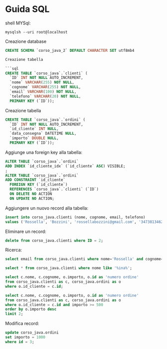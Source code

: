 # Guida SQL

shell MYSql:

    mysqlsh --uri root@localhost

Creazione database

```sql
CREATE SCHEMA `corso_java_2` DEFAULT CHARACTER SET utf8mb4

Creazione tabella

```sql
CREATE TABLE `corso_java`.`clienti` (
  `ID` INT NOT NULL AUTO_INCREMENT,
  `nome` VARCHAR(255) NOT NULL,
  `cognome` VARCHAR(255) NOT NULL,
  `email` VARCHAR(100) NOT NULL,
  `telefono` VARCHAR(20) NOT NULL,
  PRIMARY KEY (`ID`));
```

Creazione tabella

```sql
CREATE TABLE `corso_java`.`ordini` (
  `ID` INT NOT NULL AUTO_INCREMENT,
  `id_cliente` INT NULL,
  `data_consegna` DATETIME NULL,
  `importo` DOUBLE NULL,
  PRIMARY KEY (`ID`));
```

Aggiunge una foreign key alla tabella:

```sql
ALTER TABLE `corso_java`.`ordini` 
ADD INDEX `id_cliente_idx` (`id_cliente` ASC) VISIBLE;
;
ALTER TABLE `corso_java`.`ordini` 
ADD CONSTRAINT `id_cliente`
  FOREIGN KEY (`id_cliente`)
  REFERENCES `corso_java`.`clienti` (`ID`)
  ON DELETE NO ACTION
  ON UPDATE NO ACTION;
```

Aggiungere un nuovo record alla tabella:

```sql
insert into corso_java.clienti (nome, cognome, email, telefono) 
values ('Rossella', 'Bozzini', 'rossellabozzini@gmail.com', '3473813462');
```

Eliminare un record:

```sql
delete from corso_java.clienti where ID = 2;
```

Ricerca:

```sql
select email from corso_java.clienti where nome='Rossella' and cognome='Bozzini'
```

```sql
select * from corso_java.clienti where nome like '%ina%';
```

```sql
select c.nome, c.cognome, o.importo, o.id as 'numero ordine'
from corso_java.clienti as c, corso_java.ordini as o
where o.id_cliente = c.id;
```

```sql
select c.nome, c.cognome, o.importo, o.id as 'numero ordine'
from corso_java.clienti as c, corso_java.ordini as o
where o.id_cliente = c.id and importo >= 500 
order by o.importo desc
limit 2;
```

Modifica record:
```sql
update corso_java.ordini 
set importo = 1000
where id = 3;
```



```sql

```
